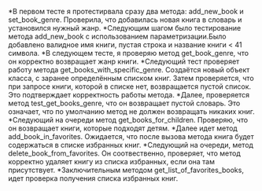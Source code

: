 *В первом тесте я протестирвала сразу два метода: add_new_book и set_book_genre. Проверила, что добавилась новая книга в словарь и установился нужный жанр.
*Следующим шагом было тестирование метода add_new_book с использованием параметризации.Было добавлено валидное имя книги, пустая строка и название книги < 41 символа.
*В следующем тесте, я проверяю метод get_book_genre, что он корректно возвращает жанр книги. 
*Следующий тест проверяет работу метода get_books_with_specific_genre. Создаётся новый объект класса, с заранее определённым списком книг. Затем проверяется, что при запросе книги, которой в списке нет, 
возвращается пустой список. Это подтверждает корректность работы метода.
*Далее, проверяется метод test_get_books_genre, что он возвращает пустой словарь. Это означает, что по умолчанию метод не должен возвращать никаких книг.
*Следующий на очереди метод get_books_for_children. Проверяю, что он возвращает книги, которые подходят детям.
*Далее идет метод add_book_in_favorites. Ожидается, что после вызова метода книга будет содержаться в списке избранных книг.
*Следующий на очереди, метод delete_book_from_favorites. Он соотвественно, проверяет, что метод корректно удаляет книгу из списка избранных, если она там присутствует. 
*Заключительным методом get_list_of_favorites_books, идет проверка получения списка избранных книг.